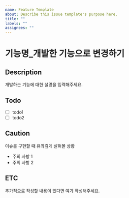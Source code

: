 ```yaml
---
name: Feature Template
about: Describe this issue template's purpose here.
title: ""
labels: ""
assignees: ""
---
```


# 기능명\_개발한 기능으로 변경하기

## Description

개발하는 기능에 대한 설명을 입력해주세요.

## Todo

- [ ] todo1
- [ ] todo2

## Caution

이슈를 구현할 때 유의깊게 살펴볼 상황

- 주의 사항 1
- 주의 사항 2

## ETC

추가적으로 작성할 내용이 있다면 여기 작성해주세요.
